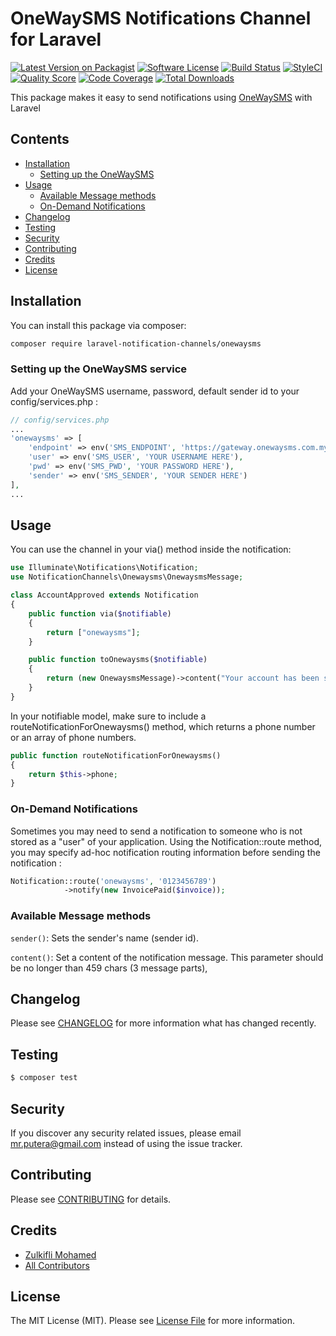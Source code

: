 # OneWaySMS Notifications Channel for Laravel

[![Latest Version on Packagist](https://img.shields.io/packagist/v/laravel-notification-channels/onewaysms.svg?style=flat-square)](https://packagist.org/packages/laravel-notification-channels/onewaysms)
[![Software License](https://img.shields.io/badge/license-MIT-brightgreen.svg?style=flat-square)](LICENSE.md)
[![Build Status](https://img.shields.io/travis/laravel-notification-channels/onewaysms/master.svg?style=flat-square)](https://travis-ci.org/laravel-notification-channels/onewaysms)
[![StyleCI](https://styleci.io/repos/229822475/shield)](https://styleci.io/repos/:style_ci_id)
[![Quality Score](https://img.shields.io/scrutinizer/g/laravel-notification-channels/onewaysms.svg?style=flat-square)](https://scrutinizer-ci.com/g/laravel-notification-channels/onewaysms)
[![Code Coverage](https://img.shields.io/scrutinizer/coverage/g/laravel-notification-channels/onewaysms/master.svg?style=flat-square)](https://scrutinizer-ci.com/g/laravel-notification-channels/onewaysms/?branch=master)
[![Total Downloads](https://img.shields.io/packagist/dt/laravel-notification-channels/onewaysms.svg?style=flat-square)](https://packagist.org/packages/laravel-notification-channels/onewaysms)

This package makes it easy to send notifications using [OneWaySMS](https://www.onewaysms.com.my/) with Laravel

## Contents

- [Installation](#installation)
	- [Setting up the OneWaySMS](#setting-up-the-onewaysms-service)
- [Usage](#usage)
	- [Available Message methods](#available-message-methods)
	- [On-Demand Notifications](#on-demand-notifications)
- [Changelog](#changelog)
- [Testing](#testing)
- [Security](#security)
- [Contributing](#contributing)
- [Credits](#credits)
- [License](#license)


## Installation

You can install this package via composer:
``` bash
composer require laravel-notification-channels/onewaysms
```

### Setting up the OneWaySMS service

Add your OneWaySMS username, password, default sender id to your config/services.php :

```php
// config/services.php
...
'onewaysms' => [
    'endpoint' => env('SMS_ENDPOINT', 'https://gateway.onewaysms.com.my/api.aspx'),
    'user' => env('SMS_USER', 'YOUR USERNAME HERE'),
    'pwd' => env('SMS_PWD', 'YOUR PASSWORD HERE'),
    'sender' => env('SMS_SENDER', 'YOUR SENDER HERE')
],
...
```

## Usage

You can use the channel in your via() method inside the notification:

```php
use Illuminate\Notifications\Notification;
use NotificationChannels\Onewaysms\OnewaysmsMessage;

class AccountApproved extends Notification
{
    public function via($notifiable)
    {
        return ["onewaysms"];
    }

    public function toOnewaysms($notifiable)
    {
        return (new OnewaysmsMessage)->content("Your account has been successfully approved !");
    }
}
```

In your notifiable model, make sure to include a routeNotificationForOnewaysms() method, which returns a phone number or an array of phone numbers.

```php
public function routeNotificationForOnewaysms()
{
    return $this->phone;
}
```
### On-Demand Notifications
Sometimes you may need to send a notification to someone who is not stored as a "user" of your application. Using the Notification::route method, you may specify ad-hoc notification routing information before sending the notification :

```php
Notification::route('onewaysms', '0123456789')                      
            ->notify(new InvoicePaid($invoice));
```
### Available Message methods

`sender()`: Sets the sender's name (sender id).

`content()`: Set a content of the notification message. This parameter should be no longer than 459 chars (3 message parts),

## Changelog

Please see [CHANGELOG](CHANGELOG.md) for more information what has changed recently.

## Testing

``` bash
$ composer test
```

## Security

If you discover any security related issues, please email mr.putera@gmail.com instead of using the issue tracker.

## Contributing

Please see [CONTRIBUTING](CONTRIBUTING.md) for details.

## Credits

- [Zulkifli Mohamed](https://github.com/putera)
- [All Contributors](../../contributors)

## License

The MIT License (MIT). Please see [License File](LICENSE.md) for more information.
